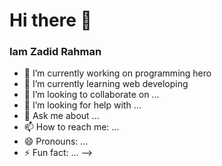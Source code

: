 # Hi there 👋
### Iam Zadid Rahman

- 🔭 I’m currently working on  programming hero
- 🌱 I’m currently learning web developing 
- 👯 I’m looking to collaborate on ...
- 🤔 I’m looking for help with ...
- 💬 Ask me about ...
- 📫 How to reach me: ...
- 😄 Pronouns: ...
- ⚡ Fun fact: ...
-->
